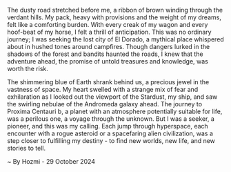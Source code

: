 
The dusty road stretched before me, a ribbon of brown winding through the verdant hills. My pack, heavy with provisions and the weight of my dreams, felt like a comforting burden. With every creak of my wagon and every hoof-beat of my horse, I felt a thrill of anticipation. This was no ordinary journey; I was seeking the lost city of El Dorado, a mythical place whispered about in hushed tones around campfires.  Though dangers lurked in the shadows of the forest and bandits haunted the roads, I knew that the adventure ahead, the promise of untold treasures and knowledge, was worth the risk.

The shimmering blue of Earth shrank behind us, a precious jewel in the vastness of space.  My heart swelled with a strange mix of fear and exhilaration as I looked out the viewport of the Stardust, my ship, and saw the swirling nebulae of the Andromeda galaxy ahead.  The journey to Proxima Centauri b, a planet with an atmosphere potentially suitable for life, was a perilous one, a voyage through the unknown. But I was a seeker, a pioneer, and this was my calling.  Each jump through hyperspace, each encounter with a rogue asteroid or a spacefaring alien civilization, was a step closer to fulfilling my destiny - to find new worlds, new life, and new stories to tell. 

~ By Hozmi - 29 October 2024
